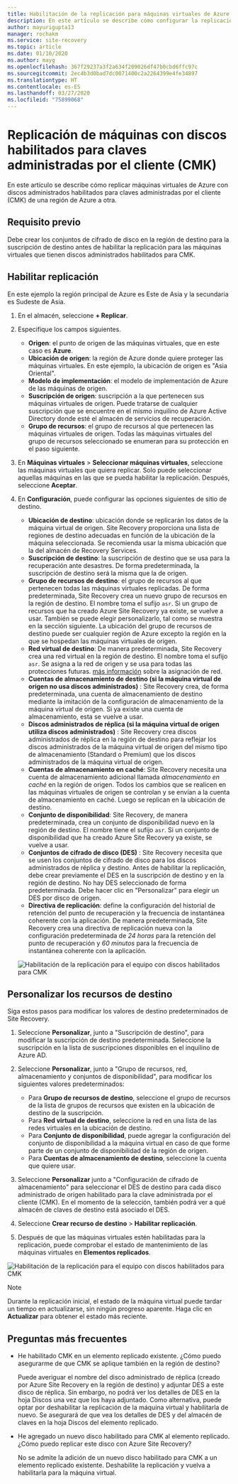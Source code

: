 ```yaml
---
title: Habilitación de la replicación para máquinas virtuales de Azure cifradas en Azure Site Recovery
description: En este artículo se describe cómo configurar la replicación de máquinas virtuales con discos habilitados para claves administradas por el cliente (CMK) de una región de Azure a otra mediante Site Recovery.
author: mayurigupta13
manager: rochakm
ms.service: site-recovery
ms.topic: article
ms.date: 01/10/2020
ms.author: mayg
ms.openlocfilehash: 367f29237a3f2a634f209026df47b0cbd6ffc97c
ms.sourcegitcommit: 2ec4b3d0bad7dc0071400c2a2264399e4fe34897
ms.translationtype: HT
ms.contentlocale: es-ES
ms.lasthandoff: 03/27/2020
ms.locfileid: "75899068"
---
```

# <a name="replicate-machines-with-customer-managed-keys-cmk-enabled-disks"></a>Replicación de máquinas con discos habilitados para claves administradas por el cliente (CMK)

En este artículo se describe cómo replicar máquinas virtuales de Azure con discos administrados habilitados para claves administradas por el cliente (CMK) de una región de Azure a otra.

## <a name="prerequisite"></a>Requisito previo
Debe crear los conjuntos de cifrado de disco en la región de destino para la suscripción de destino antes de habilitar la replicación para las máquinas virtuales que tienen discos administrados habilitados para CMK.

## <a name="enable-replication"></a>Habilitar replicación

En este ejemplo la región principal de Azure es Este de Asia y la secundaria es Sudeste de Asia.

1. En el almacén, seleccione **+ Replicar**.
2. Especifique los campos siguientes.
    - **Origen**: el punto de origen de las máquinas virtuales, que en este caso es **Azure**.
    - **Ubicación de origen**: la región de Azure donde quiere proteger las máquinas virtuales. En este ejemplo, la ubicación de origen es "Asia Oriental".
    - **Modelo de implementación**: el modelo de implementación de Azure de las máquinas de origen.
    - **Suscripción de origen**: suscripción a la que pertenecen sus máquinas virtuales de origen. Puede tratarse de cualquier suscripción que se encuentre en el mismo inquilino de Azure Active Directory donde esté el almacén de servicios de recuperación.
    - **Grupo de recursos**: el grupo de recursos al que pertenecen las máquinas virtuales de origen. Todas las máquinas virtuales del grupo de recursos seleccionado se enumeran para su protección en el paso siguiente.

3. En **Máquinas virtuales** > **Seleccionar máquinas virtuales**, seleccione las máquinas virtuales que quiera replicar. Solo puede seleccionar aquellas máquinas en las que se pueda habilitar la replicación. Después, seleccione **Aceptar**.

4. En **Configuración**, puede configurar las opciones siguientes de sitio de destino.

    - **Ubicación de destino**: ubicación donde se replicarán los datos de la máquina virtual de origen. Site Recovery proporciona una lista de regiones de destino adecuadas en función de la ubicación de la máquina seleccionada. Se recomienda usar la misma ubicación que la del almacén de Recovery Services.
    - **Suscripción de destino**: la suscripción de destino que se usa para la recuperación ante desastres. De forma predeterminada, la suscripción de destino será la misma que la de origen.
    - **Grupo de recursos de destino**: el grupo de recursos al que pertenecen todas las máquinas virtuales replicadas. De forma predeterminada, Site Recovery crea un nuevo grupo de recursos en la región de destino. El nombre toma el sufijo `asr`. Si un grupo de recursos que ha creado Azure Site Recovery ya existe, se vuelve a usar. También se puede elegir personalizarlo, tal como se muestra en la sección siguiente. La ubicación del grupo de recursos de destino puede ser cualquier región de Azure excepto la región en la que se hospedan las máquinas virtuales de origen.
    - **Red virtual de destino**: De manera predeterminada, Site Recovery crea una red virtual en la región de destino. El nombre toma el sufijo `asr`. Se asigna a la red de origen y se usa para todas las protecciones futuras. [más información](site-recovery-network-mapping-azure-to-azure.md) sobre la asignación de red.
    - **Cuentas de almacenamiento de destino (si la máquina virtual de origen no usa discos administrados)** : Site Recovery crea, de forma predeterminada, una cuenta de almacenamiento de destino mediante la imitación de la configuración de almacenamiento de la máquina virtual de origen. Si ya existe una cuenta de almacenamiento, esta se vuelve a usar.
    - **Discos administrados de réplica (si la máquina virtual de origen utiliza discos administrados)** : Site Recovery crea discos administrados de réplica en la región de destino para reflejar los discos administrados de la máquina virtual de origen del mismo tipo de almacenamiento (Standard o Premium) que los discos administrados de la máquina virtual de origen.
    - **Cuentas de almacenamiento en caché**: Site Recovery necesita una cuenta de almacenamiento adicional llamada *almacenamiento en caché* en la región de origen. Todos los cambios que se realicen en las máquinas virtuales de origen se controlan y se envían a la cuenta de almacenamiento en caché. Luego se replican en la ubicación de destino.
    - **Conjunto de disponibilidad**: Site Recovery, de manera predeterminada, crea un conjunto de disponibilidad nuevo en la región de destino. El nombre tiene el sufijo `asr`. Si un conjunto de disponibilidad que ha creado Azure Site Recovery ya existe, se vuelve a usar.
    - **Conjuntos de cifrado de disco (DES)** : Site Recovery necesita que se usen los conjuntos de cifrado de disco para los discos administrados de réplica y destino. Antes de habilitar la replicación, debe crear previamente el DES en la suscripción de destino y en la región de destino. No hay DES seleccionado de forma predeterminada. Debe hacer clic en "Personalizar" para elegir un DES por disco de origen.
    - **Directiva de replicación**: define la configuración del historial de retención del punto de recuperación y la frecuencia de instantánea coherente con la aplicación. De manera predeterminada, Site Recovery crea una directiva de replicación nueva con la configuración predeterminada de *24 horas* para la retención del punto de recuperación y *60 minutos* para la frecuencia de instantánea coherente con la aplicación.

    ![Habilitación de la replicación para el equipo con discos habilitados para CMK](./media/azure-to-azure-how-to-enable-replication-cmk-disks/cmk-enable-dr.png)

## <a name="customize-target-resources"></a>Personalizar los recursos de destino

Siga estos pasos para modificar los valores de destino predeterminados de Site Recovery.

1. Seleccione **Personalizar**, junto a "Suscripción de destino", para modificar la suscripción de destino predeterminada. Seleccione la suscripción en la lista de suscripciones disponibles en el inquilino de Azure AD.

2. Seleccione **Personalizar**, junto a "Grupo de recursos, red, almacenamiento y conjuntos de disponibilidad", para modificar los siguientes valores predeterminados:
    - Para **Grupo de recursos de destino**, seleccione el grupo de recursos de la lista de grupos de recursos que existen en la ubicación de destino de la suscripción.
    - Para **Red virtual de destino**, seleccione la red en una lista de las redes virtuales en la ubicación de destino.
    - Para **Conjunto de disponibilidad**, puede agregar la configuración del conjunto de disponibilidad a la máquina virtual en caso de que forme parte de un conjunto de disponibilidad de la región de origen.
    - Para **Cuentas de almacenamiento de destino**, seleccione la cuenta que quiere usar.

3. Seleccione **Personalizar** junto a "Configuración de cifrado de almacenamiento" para seleccionar el DES de destino para cada disco administrado de origen habilitado para la clave administrada por el cliente (CMK). En el momento de la selección, también podrá ver a qué almacén de claves de destino está asociado el DES.

4. Seleccione **Crear recurso de destino** > **Habilitar replicación**.
5. Después de que las máquinas virtuales estén habilitadas para la replicación, puede comprobar el estado de mantenimiento de las máquinas virtuales en **Elementos replicados**.

![Habilitación de la replicación para el equipo con discos habilitados para CMK](./media/azure-to-azure-how-to-enable-replication-cmk-disks/cmk-customize-target-disk-properties.png)

>[!NOTE]
>Durante la replicación inicial, el estado de la máquina virtual puede tardar un tiempo en actualizarse, sin ningún progreso aparente. Haga clic en **Actualizar** para obtener el estado más reciente.

## <a name="faqs"></a>Preguntas más frecuentes

* He habilitado CMK en un elemento replicado existente. ¿Cómo puedo asegurarme de que CMK se aplique también en la región de destino?

    Puede averiguar el nombre del disco administrado de réplica (creado por Azure Site Recovery en la región de destino) y adjuntar DES a este disco de réplica. Sin embargo, no podrá ver los detalles de DES en la hoja Discos una vez que los haya adjuntado. Como alternativa, puede optar por deshabilitar la replicación de la máquina virtual y habilitarla de nuevo. Se asegurará de que vea los detalles de DES y del almacén de claves en la hoja Discos del elemento replicado.

* He agregado un nuevo disco habilitado para CMK al elemento replicado. ¿Cómo puedo replicar este disco con Azure Site Recovery?

    No se admite la adición de un nuevo disco habilitado para CMK a un elemento replicado existente. Deshabilite la replicación y vuelva a habilitarla para la máquina virtual.

